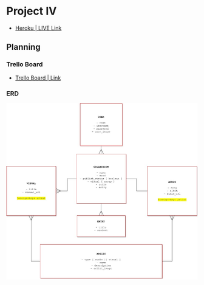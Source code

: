 # Project IV

* [ Heroku | LIVE Link ](https://project-four.herokuapp.com/)

## Planning

### Trello Board

* [ Trello Board | Link ](https://trello.com/b/QpOi31Cc)

### ERD

![ Project IV ERD ](./images/erd.jpeg)